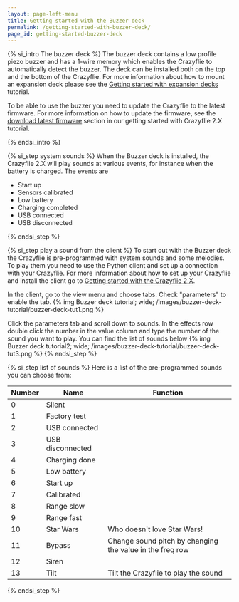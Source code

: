```yaml
---
layout: page-left-menu
title: Getting started with the Buzzer deck 
permalink: /getting-started-with-buzzer-deck/
page_id: getting-started-buzzer-deck
---
```


{% si_intro The buzzer deck %}
The buzzer deck contains a low profile piezo buzzer and has a 1-wire memory which enables the Crazyflie to automatically detect the buzzer.
The deck can be installed both on the top and the bottom of the Crazyflie. For more information about how to mount an expansion deck please see the [Getting started with expansion decks](/getting-started-with-expansion-decks/) tutorial.

To be able to use the buzzer you need to update the Crazyflie to the latest firmware. For more information on how to update the firmware, see the [download latest firmware](/getting-started-with-the-crazyflie-2-0/#latest-fw) section in our getting started with Crazyflie 2.X tutorial. 
  
{% endsi_intro %}

{% si_step system sounds %}
When the Buzzer deck is installed, the Crazyflie 2.X will play sounds at various events, for instance when the battery is charged. The events are

* Start up
* Sensors calibrated
* Low battery
* Charging completed
* USB connected
* USB disconnected

{% endsi_step %}


{% si_step play a sound from the client %}
To start out with the Buzzer deck the Crazyflie is pre-programmed with system sounds and some melodies.
To play them you need to use the Python client and set up a connection with your Crazyflie.
For more information about how to set up your Crazyflie and install the client go to [Getting started with the Crazyflie 2.X](/getting-started-with-the-crazyflie-2-0/).

In the client, go to the view menu and choose tabs. Check "parameters" to enable the tab.
{% img Buzzer deck tutorial; wide; /images/buzzer-deck-tutorial/buzzer-deck-tut1.png %}

Click the parameters tab and scroll down to sounds. 
In the effects row double click the number in the value column and type the number of the sound you want to play.
You can find the list of sounds below
{% img Buzzer deck tutorial2; wide; /images/buzzer-deck-tutorial/buzzer-deck-tut3.png %}
{% endsi_step %}

{% si_step list of sounds %}
Here is a list of the pre-programmed sounds you can choose from:


|Number|Name            |Function                                                |
|------|----------------|--------------------------------------------------------|
|0     |Silent          |                                                        |
|1     |Factory test    |                                                        |
|2     |USB connected   |                                                        |
|3     |USB disconnected|                                                        |
|4     |Charging done   |                                                        |
|5     |Low battery     |                                                        |
|6     |Start up        |                                                        |
|7     |Calibrated      |                                                        |
|8     |Range slow      |                                                        |
|9     |Range fast      |                                                        |
|10    |Star Wars       |Who doesn't love Star Wars!                             |
|11    |Bypass          |Change sound pitch by changing the value in the freq row|
|12    |Siren           |                                                        |
|13    |Tilt            |Tilt the Crazyflie to play the sound                    |

{% endsi_step %}
